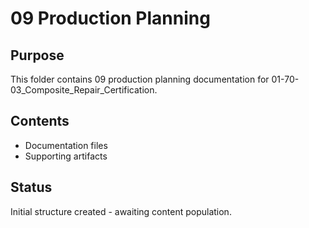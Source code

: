 # 09 Production Planning

## Purpose
This folder contains 09 production planning documentation for 01-70-03_Composite_Repair_Certification.

## Contents
- Documentation files
- Supporting artifacts

## Status
Initial structure created - awaiting content population.
